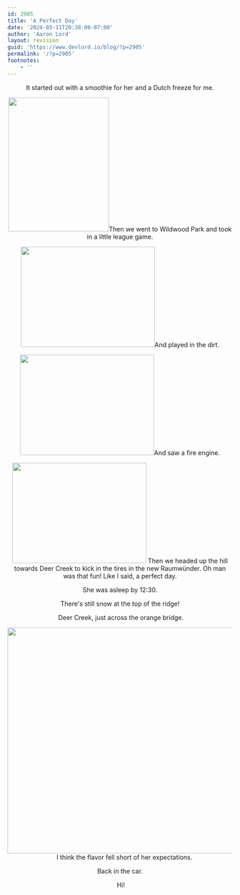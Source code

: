 ```yaml
---
id: 2905
title: 'A Perfect Day'
date: '2024-03-11T20:38:00-07:00'
author: 'Aaron Lord'
layout: revision
guid: 'https://www.devlord.io/blog/?p=2905'
permalink: '/?p=2905'
footnotes:
    - ''
---
```


<p style="text-align: center;">It started out with a smoothie for her and a Dutch freeze for me.</p>

<p style="text-align: center;"><a href="/wp-content/uploads/2011/10/img_0816.jpg"><img class="aligncenter" style="border: 0 initial initial;" src="/wp-content/uploads/2011/10/img_0816.jpg?w=225" alt="" width="225" height="300" border="0" /></a>Then we went to Wildwood Park and took in a little league game.</p>

<p style="text-align: center;"><a href="/wp-content/uploads/2011/10/img_0817.jpg"><img class="aligncenter" style="border: 0 initial initial;" src="/wp-content/uploads/2011/10/img_0817.jpg?w=300" alt="" width="300" height="225" border="0" /></a>And played in the dirt.</p>

<p style="text-align: center;"><a href="/wp-content/uploads/2010/04/img_0828.jpg"><img class="aligncenter" style="border: 0 initial initial;" src="/wp-content/uploads/2010/04/img_0828.jpg?w=300" alt="" width="300" height="225" border="0" /></a>And saw a fire engine.</p>

<p style="text-align: center;"><a href="/wp-content/uploads/2011/10/img_0835.jpg"><img class="aligncenter" style="border: 0 initial initial;" src="/wp-content/uploads/2011/10/img_0835.jpg?w=300" alt="" width="300" height="225" border="0" /></a>
Then we headed up the hill towards Deer Creek to kick in the tires in the new <span class="removed_link" title="http://www.vw.com/preloved/vwmodels/en/us/assets/brochures/rabbit/2008_rabbit.pdf">Raumwünder</span>. Oh man was that fun! Like I said, a perfect day.</p>

<p style="text-align: center;">She was asleep by 12:30.</p>

<p style="text-align: center;"><a href="/wp-content/uploads/2011/10/img_08362.jpg"><img class="aligncenter" src="/wp-content/uploads/2011/10/img_08362.jpg?w=300" alt="" border="0" /></a>There's still snow at the top of the ridge!</p>

<p style="text-align: center;"><a href="http://mustfollow.files.wordpress.com/2010/04/img_0837.jpg"><img class="aligncenter" src="/wp-content/uploads/2010/04/img_0837.jpg?w=300" alt="" border="0" /></a>
<a href="/wp-content/uploads/2011/10/img_0839.jpg"><img class="aligncenter" src="/wp-content/uploads/2011/10/img_0839.jpg?w=300" alt="" border="0" /></a>Deer Creek, just across the orange bridge.</p>

<p style="text-align: center;"><a href="/wp-content/uploads/2011/10/img_0847.jpg"><img class="aligncenter" src="/wp-content/uploads/2011/10/img_0847.jpg?w=300" alt="" border="0" /></a>
<a href="/wp-content/uploads/2010/04/img_0850.jpg"><img class="aligncenter" src="http://mustfollow.files.wordpress.com/2010/04/img_0850.jpg?w=300" alt="" width="675" height="506" border="0" /></a>
<a href="/wp-content/uploads/2011/10/img_0857.jpg"><img class="aligncenter" src="/wp-content/uploads/2011/10/img_0857.jpg?w=300" alt="" border="0" /></a>
<a href="/wp-content/uploads/2010/04/img_0861.jpg"><img class="aligncenter" src="/wp-content/uploads/2010/04/img_0861.jpg?w=225" alt="" border="0" /></a>
<a href="/wp-content/uploads/2011/10/img_0865.jpg"><img class="aligncenter" src="/wp-content/uploads/2011/10/img_0865.jpg?w=300" alt="" border="0" /></a>
<a href="/wp-content/uploads/2010/04/img_0877.jpg"><img class="aligncenter" src="/wp-content/uploads/2010/04/img_0877.jpg?w=300" alt="" border="0" /></a>
<a href="/wp-content/uploads/2011/10/img_0878.jpg"><img class="aligncenter" src="/wp-content/uploads/2011/10/img_0878.jpg?w=300" alt="" border="0" /></a>
<a href="/wp-content/uploads/2011/10/img_0879.jpg"><img class="aligncenter" src="/wp-content/uploads/2011/10/img_0879.jpg?w=300" alt="" border="0" /></a>I think the flavor fell short of her expectations.</p>

<p style="text-align: center;"><a href="/wp-content/uploads/2010/04/img_0884.jpg"><img class="aligncenter" src="/wp-content/uploads/2010/04/img_0884.jpg?w=225" alt="" border="0" /></a>Back in the car.</p>

<p style="text-align: center;"><a href="/wp-content/uploads/2011/10/img_0888.jpg"><img class="aligncenter" src="/wp-content/uploads/2011/10/img_0888.jpg?w=225" alt="" border="0" /></a>
<a href="/wp-content/uploads/2010/04/photo9.jpg"><img class="aligncenter" src="/wp-content/uploads/2010/04/photo9.jpg?w=300" alt="" border="0" /></a>Hi!</p>

<div class="blogger-post-footer"><img alt="" width="1" height="1" /></div>